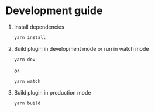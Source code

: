 # Development guide

1. Install dependencies

   ```BASH
   yarn install
   ```

2. Build plugin in development mode or run in watch mode

   ```BASH
   yarn dev
   ```

   or

   ```BASH
   yarn watch
   ```

3. Build plugin in production mode

   ```BASH
   yarn build
   ```
